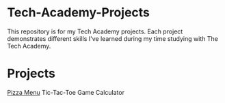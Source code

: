 # Tech-Academy-Projects

This repository is for my Tech Academy projects. Each project demonstrates different skills I've learned during my time studying with The Tech Academy.

# Projects

[Pizza Menu](https://github.com/samsyharath/Tech-Academy-Projects/Javascript/todo_app/index.html)
Tic-Tac-Toe Game
Calculator
